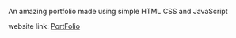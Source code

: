 
An amazing portfolio made using simple HTML CSS and JavaScript

website link: [PortFolio](https://mrinmoy03.github.io/portfolio/)
